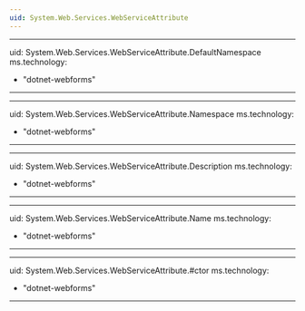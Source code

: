 ```yaml
---
uid: System.Web.Services.WebServiceAttribute
---
```


---
uid: System.Web.Services.WebServiceAttribute.DefaultNamespace
ms.technology: 
  - "dotnet-webforms"
---

---
uid: System.Web.Services.WebServiceAttribute.Namespace
ms.technology: 
  - "dotnet-webforms"
---

---
uid: System.Web.Services.WebServiceAttribute.Description
ms.technology: 
  - "dotnet-webforms"
---

---
uid: System.Web.Services.WebServiceAttribute.Name
ms.technology: 
  - "dotnet-webforms"
---

---
uid: System.Web.Services.WebServiceAttribute.#ctor
ms.technology: 
  - "dotnet-webforms"
---
